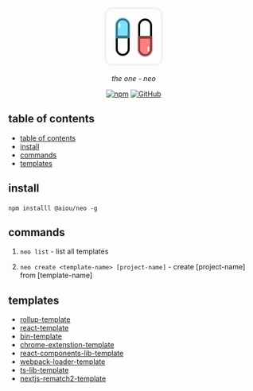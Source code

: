 <div align="center">

![logo](/docs/logo.png)

*the one - neo*

[![npm](https://img.shields.io/npm/v/@aiou/neo?style=flat-square)](https://github.com/JiangWeixian/templates/tree/master/packages/core) [![GitHub](https://img.shields.io/github/license/jiangweixian/templates?style=flat-square)](https://github.com/JiangWeixian/templates/tree/master/packages/rollup-template)

</div>

## table of contents

- [table of contents](#table-of-contents)
- [install](#install)
- [commands](#commands)
- [templates](#templates)

## install

`npm installl @aiou/neo -g`

## commands

1. `neo list` - list all templates

2. `neo create <template-name> [project-name]` - create [project-name] from [template-name]

## templates

- [rollup-template](/packages/rollup-template)
- [react-template](/packages/react-template)
- [bin-template](/packages/bin-template)
- [chrome-extenstion-template](/packages/chrome-extenstion-template)
- [react-components-lib-template](/react-components-lib-template)
- [webpack-loader-template](/webpack-loader-template)
- [ts-lib-template](/packages/ts-lib-template)
- [nextjs-rematch2-template](/packages/nextjs-rematch2-template)